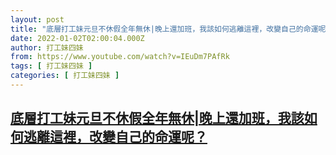 ```yaml
---
layout: post
title: "底層打工妹元旦不休假全年無休|晚上還加班，我該如何逃離這裡，改變自己的命運呢？"
date: 2022-01-02T02:00:04.000Z
author: 打工妹四妹
from: https://www.youtube.com/watch?v=IEuDm7PAfRk
tags: [ 打工妹四妹 ]
categories: [ 打工妹四妹 ]
---
```

<!--1641088804000-->
[底層打工妹元旦不休假全年無休|晚上還加班，我該如何逃離這裡，改變自己的命運呢？](https://www.youtube.com/watch?v=IEuDm7PAfRk)
------

<div>

</div>
